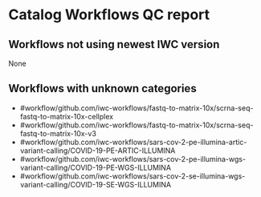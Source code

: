 # Catalog Workflows QC report

## Workflows not using newest IWC version

None

## Workflows with unknown categories

- #workflow/github.com/iwc-workflows/fastq-to-matrix-10x/scrna-seq-fastq-to-matrix-10x-cellplex
- #workflow/github.com/iwc-workflows/fastq-to-matrix-10x/scrna-seq-fastq-to-matrix-10x-v3
- #workflow/github.com/iwc-workflows/sars-cov-2-pe-illumina-artic-variant-calling/COVID-19-PE-ARTIC-ILLUMINA
- #workflow/github.com/iwc-workflows/sars-cov-2-pe-illumina-wgs-variant-calling/COVID-19-PE-WGS-ILLUMINA
- #workflow/github.com/iwc-workflows/sars-cov-2-se-illumina-wgs-variant-calling/COVID-19-SE-WGS-ILLUMINA

